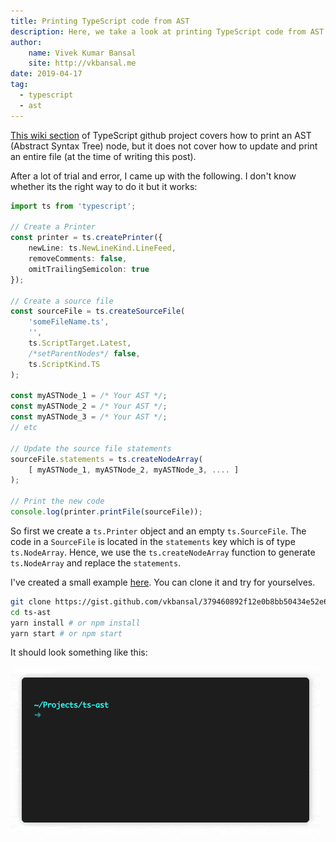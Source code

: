 ```yaml
---
title: Printing TypeScript code from AST
description: Here, we take a look at printing TypeScript code from AST and saving it.
author:
    name: Vivek Kumar Bansal
    site: http://vkbansal.me
date: 2019-04-17
tag:
  - typescript
  - ast
---
```


[This wiki section](https://github.com/Microsoft/TypeScript/wiki/Using-the-Compiler-API#creating-and-printing-a-typescript-ast) of TypeScript github project covers how to print an AST (Abstract Syntax Tree) node, but it does not cover how to update and print an entire file (at the time of writing this post).

After a lot of trial and error, I came up with the following. I don't know whether its the right way to do it but it works:

```ts
import ts from 'typescript';

// Create a Printer
const printer = ts.createPrinter({
    newLine: ts.NewLineKind.LineFeed,
    removeComments: false,
    omitTrailingSemicolon: true
});

// Create a source file
const sourceFile = ts.createSourceFile(
    'someFileName.ts',
    '',
    ts.ScriptTarget.Latest,
    /*setParentNodes*/ false,
    ts.ScriptKind.TS
);

const myASTNode_1 = /* Your AST */;
const myASTNode_2 = /* Your AST */;
const myASTNode_3 = /* Your AST */;
// etc

// Update the source file statements
sourceFile.statements = ts.createNodeArray(
    [ myASTNode_1, myASTNode_2, myASTNode_3, .... ]
);

// Print the new code
console.log(printer.printFile(sourceFile));
```

So first we create a `ts.Printer` object  and an empty `ts.SourceFile`. The code in a `SourceFile` is located in the `statements` key which is of type `ts.NodeArray`. Hence, we use the `ts.createNodeArray` function to generate `ts.NodeArray` and replace the `statements`.

I've created a small example [here](https://gist.github.com/vkbansal/379460892f12e0b8bb50434e52e6368f). You can clone it and try for yourselves.

```bash
git clone https://gist.github.com/vkbansal/379460892f12e0b8bb50434e52e6368f ts-ast
cd ts-ast
yarn install # or npm install
yarn start # or npm start
```

It should look something like this:

![command](./images/2019/print-ts-ast.gif)